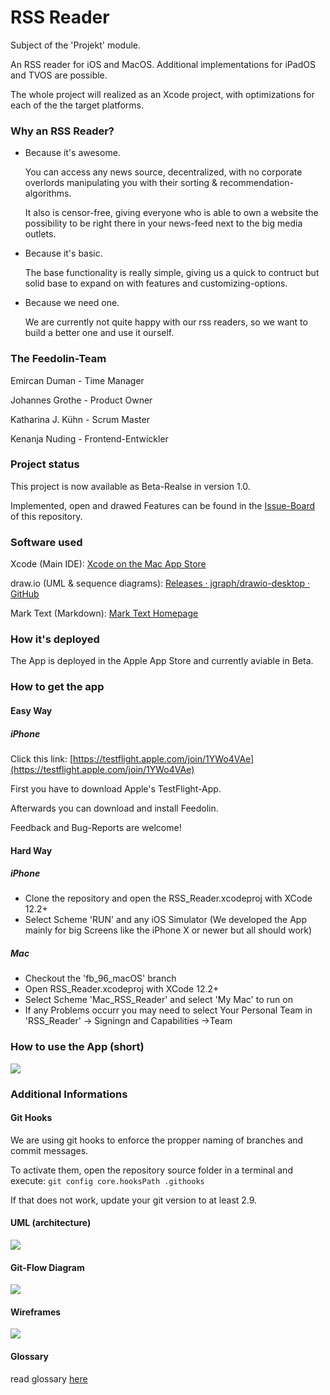 # RSS Reader

Subject of the 'Projekt' module.

An RSS reader for iOS and MacOS. Additional implementations for iPadOS and TVOS are possible.

The whole project will realized as an Xcode project, with optimizations for each of the the target platforms.

### Why an RSS Reader?

- Because it's awesome.
  
  You can access any news source, decentralized, with no corporate overlords manipulating you with their sorting & recommendation-algorithms.
  
  It also is censor-free, giving everyone who is able to own a website the possibility to be right there in your news-feed next to the big media outlets.

- Because it's basic.
  
  The base functionality is really simple, giving us a quick to contruct but solid base to expand on with features and customizing-options.

- Because we need one.
  
  We are currently not quite happy with our rss readers, so we want to build a better one and use it ourself.

### The Feedolin-Team

Emircan Duman - Time Manager

Johannes Grothe - Product Owner

Katharina J. Kühn - Scrum Master

Kenanja Nuding - Frontend-Entwickler

### Project status

This project is now available as Beta-Realse in version 1.0.

Implemented, open and drawed Features can be found in the [Issue-Board](https://gitlab.beuth-hochschule.de/s75706/rss-reader/-/boards) of this repository.

### Software used

Xcode (Main IDE): [‎Xcode on the Mac App Store](https://apps.apple.com/us/app/xcode/id497799835)

draw.io (UML & sequence diagrams): [Releases · jgraph/drawio-desktop · GitHub](https://github.com/jgraph/drawio-desktop/releases)

Mark Text (Markdown): [Mark Text Homepage](https://marktext.app)

### How it's deployed

The App is deployed in the Apple App Store and currently aviable in Beta.

### How to get the app

#### Easy Way

##### iPhone
Click this link: [https://testflight.apple.com/join/1YWo4VAe](https://testflight.apple.com/join/1YWo4VAe)

First you have to download Apple's TestFlight-App.

Afterwards you can download and install Feedolin.

Feedback and Bug-Reports are welcome!

#### Hard Way

##### iPhone
- Clone the repository and open the RSS_Reader.xcodeproj with XCode 12.2+
- Select Scheme 'RUN' and any iOS Simulator (We developed the App mainly for big Screens like the iPhone X or newer but all should work)

##### Mac
- Checkout the 'fb_96_macOS' branch
- Open RSS_Reader.xcodeproj with XCode 12.2+
- Select Scheme 'Mac_RSS_Reader' and select 'My Mac' to run on
- If any Problems occurr you may need to select Your Personal Team in 'RSS_Reader' -> Signingn and Capabilities ->Team

### How to use the App (short)

![](documentation/instruction.png)

### Additional Informations

#### Git Hooks

We are using git hooks to enforce the propper naming of branches and commit messages.

To activate them, open the repository source folder in a terminal and execute:
`git config core.hooksPath .githooks` 

If that does not work, update your git version to at least 2.9.

#### UML (architecture)

![](documentation/uml.svg)

#### Git-Flow Diagram

![](documentation/git_flow.svg)

#### Wireframes

![](documentation/wireframes.svg)

#### Glossary

read glossary [here](documentation/glossary.md)
